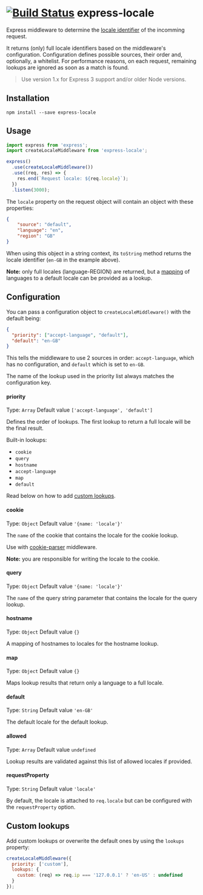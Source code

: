 [![Build Status](https://travis-ci.org/smhg/express-locale.png?branch=master)](https://travis-ci.org/smhg/express-locale)
express-locale
==============

Express middleware to determine the [locale identifier](https://en.wikipedia.org/wiki/Locale_(computer_software)) of the incomming request.

It returns (only) full locale identifiers based on the middleware's configuration. Configuration defines possible sources, their order and, optionally, a whitelist. For performance reasons, on each request, remaining lookups are ignored as soon as a match is found.

> Use version 1.x for Express 3 support and/or older Node versions.

## Installation
`npm install --save express-locale`

## Usage
```javascript
import express from 'express';
import createLocaleMiddleware from 'express-locale';

express()
  .use(createLocaleMiddleware())
  .use((req, res) => {
    res.end(`Request locale: ${req.locale}`);
  })
  .listen(3000);
```

The `locale` property on the request object will contain an object with these properties:
```json
{
	"source": "default",
	"language": "en",
	"region": "GB"
}
```
When using this object in a string context, its `toString` method returns the locale identifier (`en-GB` in the example above).

**Note:** only full locales (language-REGION) are returned, but a [mapping](#map) of languages to a default locale can be provided as a lookup.


## Configuration
You can pass a configuration object to `createLocaleMiddleware()` with the default being:
```json
{
  "priority": ["accept-language", "default"],
  "default": "en-GB"
}
```
This tells the middleware to use 2 sources in order: `accept-language`, which has no configuration, and `default` which is set to `en-GB`.

The name of the lookup used in the priority list always matches the configuration key.

#### priority
Type: `Array` Default value `['accept-language', 'default']`

Defines the order of lookups. The first lookup to return a full locale will be the final result.

Built-in lookups:
* `cookie`
* `query`
* `hostname`
* `accept-language`
* `map`
* `default`

Read below on how to add [custom lookups](#custom-lookups).

#### cookie
Type: `Object` Default value `'{name: 'locale'}'`

The `name` of the cookie that contains the locale for the cookie lookup.

Use with [cookie-parser](https://github.com/expressjs/cookie-parser) middleware.

**Note:** you are responsible for writing the locale to the cookie.

#### query
Type: `Object` Default value `'{name: 'locale'}'`

The `name` of the query string parameter that contains the locale for the query lookup.

#### hostname
Type: `Object` Default value `{}`

A mapping of hostnames to locales for the hostname lookup.

#### map
Type: `Object` Default value `{}`

Maps lookup results that return only a language to a full locale.

#### default
Type: `String` Default value `'en-GB'`

The default locale for the default lookup.

#### allowed
Type: `Array` Default value `undefined`

Lookup results are validated against this list of allowed locales if provided.

#### requestProperty
Type: `String` Default value `'locale'`

By default, the locale is attached to `req.locale` but can be configured with the `requestProperty` option.

## Custom lookups
Add custom lookups or overwrite the default ones by using the `lookups` property:
```javascript
createLocaleMiddleware({
  priority: ['custom'],
  lookups: {
    custom: (req) => req.ip === '127.0.0.1' ? 'en-US' : undefined
  }
});
```
